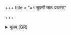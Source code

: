 +++
title = "०१ सुपर्णो जातः प्रथमस्"

+++
<details><summary>मूलम् (GR)</summary>

सुपर्णो जातः प्रथमस्  
तस्य त्वं पित्तम् आसिथ ।  
तद् आसुरी युधा जीता  
रूपं चक्रे वनस्पतीन् ॥
</details>